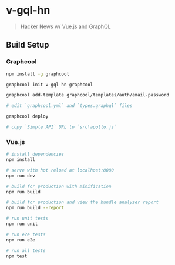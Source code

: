 # v-gql-hn

> Hacker News w/ Vue.js and GraphQL

## Build Setup

### Graphcool

```bash
npm install -g graphcool

graphcool init v-gql-hn-graphcool

graphcool add-template graphcool/templates/auth/email-password

# edit `graphcool.yml` and `types.graphql` files

graphcool deploy

# copy `Simple API` URL to `src\apollo.js`
```

### Vue.js

``` bash
# install dependencies
npm install

# serve with hot reload at localhost:8080
npm run dev

# build for production with minification
npm run build

# build for production and view the bundle analyzer report
npm run build --report

# run unit tests
npm run unit

# run e2e tests
npm run e2e

# run all tests
npm test
```

